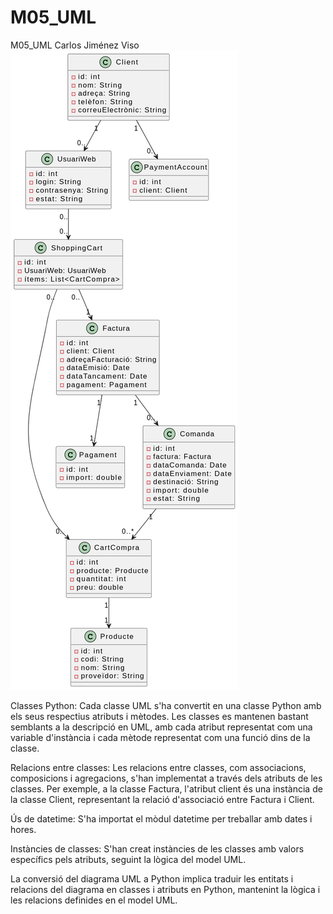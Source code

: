 # M05_UML
M05_UML Carlos Jiménez Viso 
![alt text](image.png)

Classes Python: Cada classe UML s'ha convertit en una classe Python amb els seus respectius atributs i mètodes. Les classes es mantenen bastant semblants a la descripció en UML, amb cada atribut representat com una variable d'instància i cada mètode representat com una funció dins de la classe.

Relacions entre classes: Les relacions entre classes, com associacions, composicions i agregacions, s'han implementat a través dels atributs de les classes. Per exemple, a la classe Factura, l'atribut client és una instància de la classe Client, representant la relació d'associació entre Factura i Client.

Ús de datetime: S'ha importat el mòdul datetime per treballar amb dates i hores.

Instàncies de classes: S'han creat instàncies de les classes amb valors específics pels atributs, seguint la lògica del model UML.

La conversió del diagrama UML a Python implica traduir les entitats i relacions del diagrama en classes i atributs en Python, mantenint la lògica i les relacions definides en el model UML.
